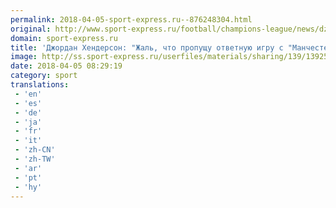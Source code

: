 ```yaml
---
permalink: 2018-04-05-sport-express.ru--876248304.html
original: http://www.sport-express.ru/football/champions-league/news/dzhordan-henderson-zhal-chto-propuschu-otvetnuyu-igru-s-manchester-siti-1392595/
domain: sport-express.ru
title: 'Джордан Хендерсон: "Жаль, что пропущу ответную игру с "Манчестер Сити"'
image: http://ss.sport-express.ru/userfiles/materials/sharing/139/1392595.jpg
date: 2018-04-05 08:29:19
category: sport
translations: 
 - 'en'
 - 'es'
 - 'de'
 - 'ja'
 - 'fr'
 - 'it'
 - 'zh-CN'
 - 'zh-TW'
 - 'ar'
 - 'pt'
 - 'hy'
---
```


